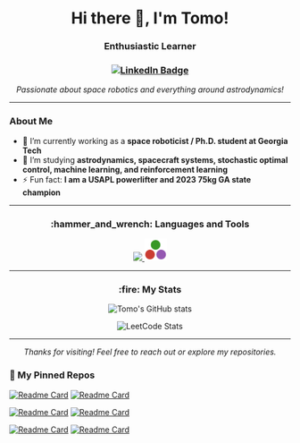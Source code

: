 

<h1 align="center">Hi there 👋, I'm Tomo! </h1>
<h3 align="center">Enthusiastic Learner</h3>

<h3 align="center">
  <div id="badges">
    <a href="https://www.linkedin.com/in/tomohiro-sasaki/">
      <img src="https://img.shields.io/badge/LinkedIn-blue?style=for-the-badge&logo=linkedin&logoColor=white" alt="LinkedIn Badge"/>
    </a>
  </div>
</h3>

<p align="center">
  <em>
  Passionate about space robotics and everything around astrodynamics!
  </em>
</p>

---

### About Me
- 🔭 I’m currently working as a **space roboticist / Ph.D. student at Georgia Tech**  
- 🌱 I’m studying **astrodynamics, spacecraft systems, stochastic optimal control, machine learning, and reinforcement learning**  
- ⚡ Fun fact: **I am a USAPL powerlifter and 2023 75kg GA state champion**  

---

<h3 align="center">:hammer_and_wrench: Languages and Tools</h3>

<p align="center">
  <a href="https://skillicons.dev">
    <img src="https://skillicons.dev/icons?i=anaconda,bash,cpp,cmake,docker,git,github,latex,linux,matlab,py,pytorch,ros,vscode" />
  </a>
  <a href="https://julialang.org/" target="_blank" rel="noreferrer">
    <img src="https://github.com/JuliaLang/julia-logo-graphics/blob/master/images/julia-dots.svg" alt="Julia" width="40" height="40"/>
  </a>
</p>

---

<h3 align="center">:fire: My Stats</h3>

<p align="center">
  <!-- GitHub Stats with tokyonight theme -->
  <img src="https://github-readme-stats.vercel.app/api?username=astomodynamics&show_icons=true&theme=tokyonight" 
       alt="Tomo's GitHub stats" />
</p>

<p align="center">
  <!-- LeetCode Stats with dark theme and baloo font -->
  <img src="https://leetcard.jacoblin.cool/astomodynamics?theme=unicorn&font=Baloo%202"
       alt="LeetCode Stats" />
</p>

---

<p align="center">
  <em>Thanks for visiting! Feel free to reach out or explore my repositories.</em>
</p>

### :pushpin: My Pinned Repos


[![Readme Card](https://github-readme-stats.vercel.app/api/pin/?username=astomodynamics&repo=cddp-cpp&theme=tokyonight)](https://github.com/astomodynamics/cddp-cpp)
[![Readme Card](https://github-readme-stats.vercel.app/api/pin/?username=astomodynamics&repo=cddp_mpc&theme=tokyonight)](https://github.com/astomodynamics/cddp_mpc)

[![Readme Card](https://github-readme-stats.vercel.app/api/pin/?username=astomodynamics&repo=casadi_mpc&theme=tokyonight)](https://github.com/astomodynamics/casadi_mpc)
[![Readme Card](https://github-readme-stats.vercel.app/api/pin/?username=astomodynamics&repo=GT-presentation-template&theme=tokyonight)](https://github.com/astomodynamics/GT-presentation-template)

[![Readme Card](https://github-readme-stats.vercel.app/api/pin/?username=astomodynamics&repo=julia-mppi&theme=tokyonight)](https://github.com/astomodynamics/julia-mppi)
[![Readme Card](https://github-readme-stats.vercel.app/api/pin/?username=astomodynamics&repo=julia-iLQR&theme=tokyonight)](https://github.com/astomodynamics/julia-iLQR)

